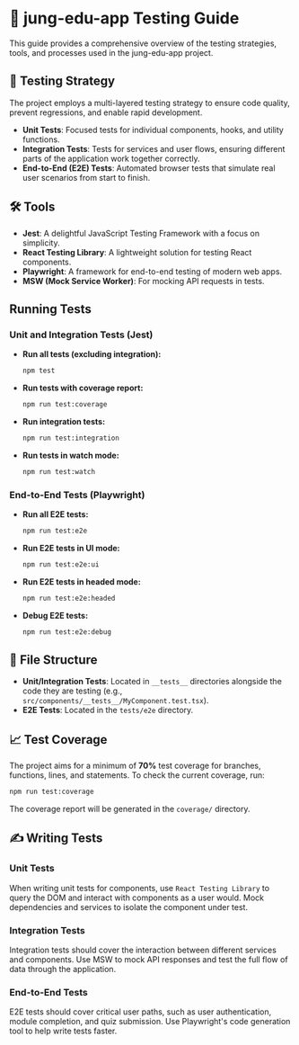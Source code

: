 # 🧪 jung-edu-app Testing Guide

This guide provides a comprehensive overview of the testing strategies, tools, and processes used in the jung-edu-app project.

## 🧪 Testing Strategy

The project employs a multi-layered testing strategy to ensure code quality, prevent regressions, and enable rapid development.

- **Unit Tests**: Focused tests for individual components, hooks, and utility functions.
- **Integration Tests**: Tests for services and user flows, ensuring different parts of the application work together correctly.
- **End-to-End (E2E) Tests**: Automated browser tests that simulate real user scenarios from start to finish.

## 🛠️ Tools

- **Jest**: A delightful JavaScript Testing Framework with a focus on simplicity.
- **React Testing Library**: A lightweight solution for testing React components.
- **Playwright**: A framework for end-to-end testing of modern web apps.
- **MSW (Mock Service Worker)**: For mocking API requests in tests.

## Running Tests

### Unit and Integration Tests (Jest)

- **Run all tests (excluding integration):**
  ```bash
  npm test
  ```

- **Run tests with coverage report:**
  ```bash
  npm run test:coverage
  ```

- **Run integration tests:**
  ```bash
  npm run test:integration
  ```

- **Run tests in watch mode:**
  ```bash
  npm run test:watch
  ```

### End-to-End Tests (Playwright)

- **Run all E2E tests:**
  ```bash
  npm run test:e2e
  ```

- **Run E2E tests in UI mode:**
  ```bash
  npm run test:e2e:ui
  ```

- **Run E2E tests in headed mode:**
  ```bash
  npm run test:e2e:headed
  ```

- **Debug E2E tests:**
  ```bash
  npm run test:e2e:debug
  ```

## 📁 File Structure

- **Unit/Integration Tests**: Located in `__tests__` directories alongside the code they are testing (e.g., `src/components/__tests__/MyComponent.test.tsx`).
- **E2E Tests**: Located in the `tests/e2e` directory.

## 📈 Test Coverage

The project aims for a minimum of **70%** test coverage for branches, functions, lines, and statements. To check the current coverage, run:

```bash
npm run test:coverage
```

The coverage report will be generated in the `coverage/` directory.

## ✍️ Writing Tests

### Unit Tests

When writing unit tests for components, use `React Testing Library` to query the DOM and interact with components as a user would. Mock dependencies and services to isolate the component under test.

### Integration Tests

Integration tests should cover the interaction between different services and components. Use MSW to mock API responses and test the full flow of data through the application.

### End-to-End Tests

E2E tests should cover critical user paths, such as user authentication, module completion, and quiz submission. Use Playwright's code generation tool to help write tests faster.
